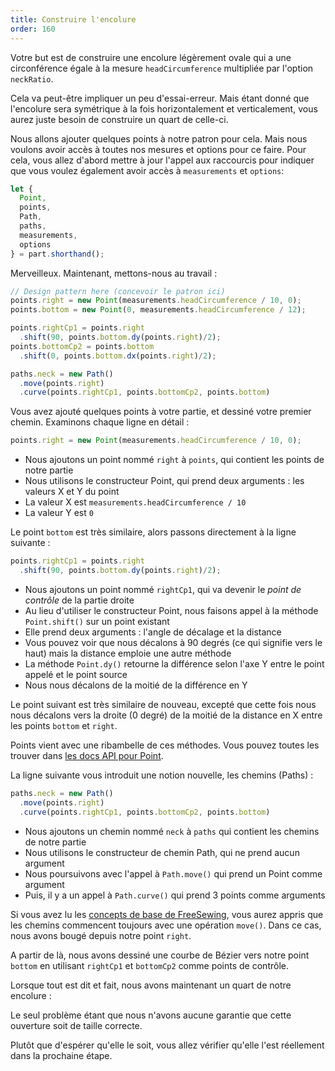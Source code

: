 ```yaml
---
title: Construire l'encolure
order: 160
---
```


Votre but est de construire une encolure légèrement ovale qui a une circonférence égale à la mesure `headCircumference` multipliée par l'option `neckRatio`.

Cela va peut-être impliquer un peu d'essai-erreur. Mais étant donné que l'encolure sera symétrique à la fois horizontalement et verticalement, vous aurez juste besoin de construire un quart de celle-ci.

Nous allons ajouter quelques points à notre patron pour cela. Mais nous voulons avoir accès à toutes nos mesures et options pour ce faire. Pour cela, vous allez d'abord mettre à jour l'appel aux raccourcis pour indiquer que vous voulez également avoir accès à `measurements` et `options`:

```js
let {
  Point,
  points,
  Path,
  paths,
  measurements,
  options
} = part.shorthand();
```

Merveilleux. Maintenant, mettons-nous au travail :

```js
// Design pattern here (concevoir le patron ici)
points.right = new Point(measurements.headCircumference / 10, 0);
points.bottom = new Point(0, measurements.headCircumference / 12);

points.rightCp1 = points.right
  .shift(90, points.bottom.dy(points.right)/2);
points.bottomCp2 = points.bottom
  .shift(0, points.bottom.dx(points.right)/2);

paths.neck = new Path()
  .move(points.right)
  .curve(points.rightCp1, points.bottomCp2, points.bottom)
```

Vous avez ajouté quelques points à votre partie, et dessiné votre premier chemin. Examinons chaque ligne en détail :

```js
points.right = new Point(measurements.headCircumference / 10, 0);
```

- Nous ajoutons un point nommé `right` à `points`, qui contient les points de notre partie
- Nous utilisons le constructeur Point, qui prend deux arguments : les valeurs X et Y du point
- La valeur X est `measurements.headCircumference / 10`
- La valeur Y est `0`

Le point `bottom` est très similaire, alors passons directement à la ligne suivante :

```js
points.rightCp1 = points.right
  .shift(90, points.bottom.dy(points.right)/2);
```

- Nous ajoutons un point nommé `rightCp1`, qui va devenir le *point de contrôle* de la partie droite
- Au lieu d'utiliser le constructeur Point, nous faisons appel à la méthode `Point.shift()` sur un point existant
- Elle prend deux arguments : l'angle de décalage et la distance
- Vous pouvez voir que nous décalons à 90 degrés (ce qui signifie vers le haut) mais la distance emploie une autre méthode
- La méthode `Point.dy()` retourne la différence selon l'axe Y entre le point appelé et le point source
- Nous nous décalons de la moitié de la différence en Y

Le point suivant est très similaire de nouveau, excepté que cette fois nous nous décalons vers la droite (0 degré) de la moitié de la distance en X entre les points `bottom` et `right`.

<Tip>

Points vient avec une ribambelle de ces méthodes. Vous pouvez toutes les trouver dans [les docs API pour Point](/fr/api/point).

</Tip>

La ligne suivante vous introduit une notion nouvelle, les chemins (Paths) :

```js
paths.neck = new Path()
  .move(points.right)
  .curve(points.rightCp1, points.bottomCp2, points.bottom)
```

- Nous ajoutons un chemin nommé `neck` à `paths` qui contient les chemins de notre partie
- Nous utilisons le constructeur de chemin Path, qui ne prend aucun argument
- Nous poursuivons avec l'appel à `Path.move()` qui prend un Point comme argument
- Puis, il y a un appel à `Path.curve()` qui prend 3 points comme arguments

Si vous avez lu les [concepts de base de FreeSewing](/fr/concepts), vous aurez appris que les chemins commencent toujours avec une opération `move()`. Dans ce cas, nous avons bougé depuis notre point `right`.

A partir de là, nous avons dessiné une courbe de Bézier vers notre point `bottom` en utilisant `rightCp1` et `bottomCp2` comme points de contrôle.

Lorsque tout est dit et fait, nous avons maintenant un quart de notre encolure :

<Example pattern="tutorial" part="step2" caption="You have drawn your first path" />

Le seul problème étant que nous n'avons aucune garantie que cette ouverture soit de taille correcte.

Plutôt que d'espérer qu'elle le soit, vous allez vérifier qu'elle l'est réellement dans la prochaine étape.